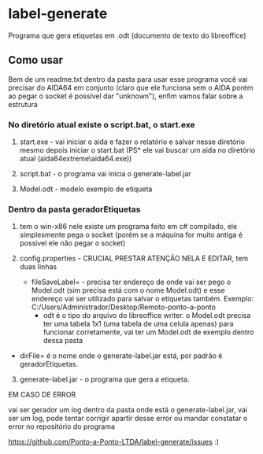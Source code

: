 # label-generate
Programa que gera etiquetas em .odt (documento de texto do libreoffice)

## Como usar
Bem de um readme.txt dentro da pasta
para usar esse programa você vai precisar do AIDA64 em conjunto (claro que ele funciona sem o AIDA porém ao pegar o socket é possível dar "unknown"), enfim vamos falar sobre a estrutura

### No diretório atual existe o script.bat, o start.exe

1. start.exe - vai iniciar o aida e fazer o relatório e salvar nesse diretório mesmo depois iniciar o start.bat (PS* ele vai buscar um aida no diretório atual (aida64extreme\aida64.exe))

2. script.bat - o programa vai inicia o generate-label.jar

3. Model.odt - modelo exemplo de etiqueta

### Dentro da pasta geradorEtiquetas

1. tem o win-x86 nele existe um programa feito em c# compilado, ele simplesmente pega o socket (porém se a máquina for muito antiga é possivel ele não pegar o socket)

2. config.properties - CRUCIAL PRESTAR ATENÇÃO NELA E EDITAR, tem duas linhas
   - fileSaveLabel= - precisa ter endereço de onde vai ser pego o Model.odt (sim precisa está com o nome Model.odt) e esse endereço vai ser utilizado para salvar o etiquetas também. Exemplo: C:/Users/Administrador/Desktop/Remoto-ponto-a-ponto
     - odt é o tipo do arquivo do libreoffice writer. o Model.odt precisa ter uma tabela 1x1 (uma tabela de uma celula apenas) para funcionar corretamente, vai ter um Model.odt de exemplo dentro dessa pasta
  - dirFile= é o nome onde o generate-label.jar está, por padrão é geradorEtiquetas.

3. generate-label.jar - o programa que gera a etiqueta.

EM CASO DE ERROR

vai ser gerador um log dentro da pasta onde está o generate-label.jar, vai ser um log, pode tentar corrigir apartir desse error ou mandar constatar o error no repositório do programa

https://github.com/Ponto-a-Ponto-LTDA/label-generate/issues   :)
